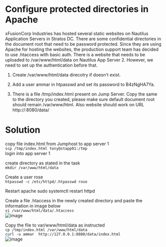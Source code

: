 # Configure protected directories in Apache
xFusionCorp Industries has hosted several static websites on Nautilus Application Servers in Stratos DC. There are some confidential directories in the document root that need to be password protected. Since they are using Apache for hosting the websites, the production support team has decided to use .htaccess with basic auth. There is a website that needs to be uploaded to /var/www/html/data on Nautilus App Server 2. However, we need to set up the authentication before that.



1. Create /var/www/html/data direcotry if doesn't exist.


2. Add a user ammar in htpasswd and set its password to B4zNgHA7Ya.


3. There is a file /tmp/index.html present on Jump Server. Copy the same to the directory you created, please make sure default document root should remain /var/www/html. Also website should work on URL http://<app-server-hostname>:8080/data/
# Solution
copy file index.html from Jumphost to app server 1  
`scp /tmp/index.html tony@stapp01:/tmp`  
login into app server 1  

create directory as stated in the task  
`mkdir /var/www/html/data`  

Create a user rose  
`htpasswd -c /etc/httpd/.htpasswd rose`  

Restart apache
sudo systemctl restart httpd

Create a file .htaccess in the newly created directory and paste the information in image below  
`vi /var/www/html/data/.htaccess`  
![image](https://github.com/Reeceakhun/kodekloud-task/assets/84012952/a258b59b-efdc-42f4-b663-3c4bf3f21cd4)

 

Copy the file to var/www/html/data as instructed  
`cp /tmp/index.html /var/www/html/data`  
`curl -u ammar  http://127.0.0.1:8080/data/index.html`  
![image](https://github.com/Reeceakhun/kodekloud-task/assets/84012952/f785c863-1647-4b1d-bc1c-6687c8b4f646)

 
